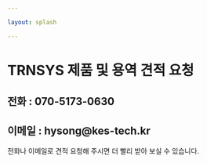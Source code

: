 ```yaml
---

layout: splash

---
```


<h1>TRNSYS 제품 및 용역 견적 요청</h1>
<h2>전화 : 070-5173-0630</h2>
<h2>이메일 : hysong@kes-tech.kr</h2>

전화나 이메일로 견적 요청해 주시면 더 빨리 받아 보실 수 있습니다. 

